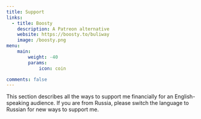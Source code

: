 ```yaml
---
title: Support
links:
  - title: Boosty
    description: A Patreon alternative
    website: https://boosty.to/buliway
    image: /boosty.png
menu:
    main: 
        weight: -40
        params:
            icon: coin

comments: false
---
```


This section describes all the ways to support me financially for an English-speaking audience. If you are from Russia, please switch the language to Russian for new ways to support me.
